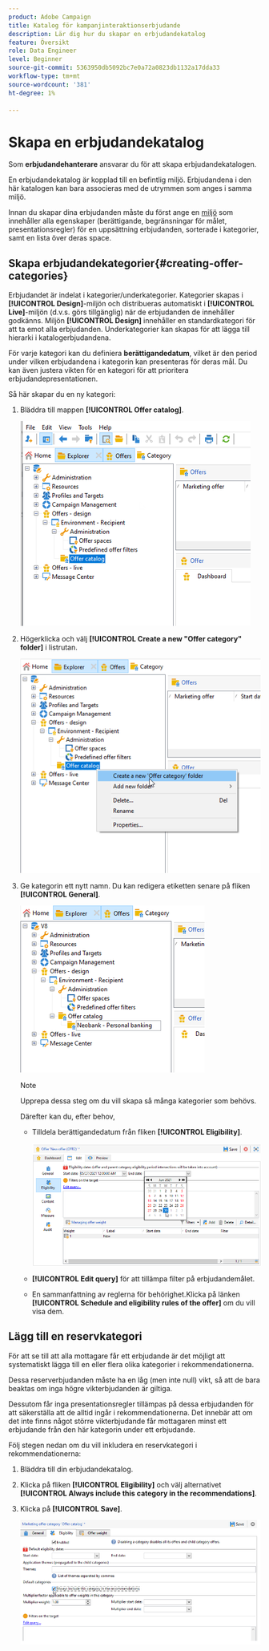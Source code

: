 ```yaml
---
product: Adobe Campaign
title: Katalog för kampanjinteraktionserbjudande
description: Lär dig hur du skapar en erbjudandekatalog
feature: Översikt
role: Data Engineer
level: Beginner
source-git-commit: 5363950db5092bc7e0a72a0823db1132a17dda33
workflow-type: tm+mt
source-wordcount: '381'
ht-degree: 1%

---
```


# Skapa en erbjudandekatalog

Som **erbjudandehanterare** ansvarar du för att skapa erbjudandekatalogen.

En erbjudandekatalog är kopplad till en befintlig miljö. Erbjudandena i den här katalogen kan bara associeras med de utrymmen som anges i samma miljö.

Innan du skapar dina erbjudanden måste du först ange en [miljö](interaction-env.md) som innehåller alla egenskaper (berättigande, begränsningar för målet, presentationsregler) för en uppsättning erbjudanden, sorterade i kategorier, samt en lista över deras space.

## Skapa erbjudandekategorier{#creating-offer-categories}

Erbjudandet är indelat i kategorier/underkategorier. Kategorier skapas i **[!UICONTROL Design]**-miljön och distribueras automatiskt i **[!UICONTROL Live]**-miljön (d.v.s. görs tillgänglig) när de erbjudanden de innehåller godkänns. Miljön **[!UICONTROL Design]** innehåller en standardkategori för att ta emot alla erbjudanden. Underkategorier kan skapas för att lägga till hierarki i katalogerbjudandena.

För varje kategori kan du definiera **berättigandedatum**, vilket är den period under vilken erbjudandena i kategorin kan presenteras för deras mål. Du kan även justera vikten för en kategori för att prioritera erbjudandepresentationen.

Så här skapar du en ny kategori:

1. Bläddra till mappen **[!UICONTROL Offer catalog]**.

   ![](assets/offer_cat_create_001.png)

1. Högerklicka och välj **[!UICONTROL Create a new "Offer category" folder]** i listrutan.

   ![](assets/offer_cat_create_002.png)

1. Ge kategorin ett nytt namn. Du kan redigera etiketten senare på fliken **[!UICONTROL General]**.

   ![](assets/offer_cat_create_003.png)

   >[!NOTE]
   >
   >Upprepa dessa steg om du vill skapa så många kategorier som behövs.

   Därefter kan du, efter behov,

   * Tilldela berättigandedatum från fliken **[!UICONTROL Eligibility]**.

      ![](assets/offer_cat_create_004.png)

   * **[!UICONTROL Edit query]** för att tillämpa filter på erbjudandemålet.

   * En sammanfattning av reglerna för behörighet.Klicka på länken **[!UICONTROL Schedule and eligibility rules of the offer]** om du vill visa dem.

## Lägg till en reservkategori

För att se till att alla mottagare får ett erbjudande är det möjligt att systematiskt lägga till en eller flera olika kategorier i rekommendationerna.

Dessa reserverbjudanden måste ha en låg (men inte null) vikt, så att de bara beaktas om inga högre vikterbjudanden är giltiga.

Dessutom får inga presentationsregler tillämpas på dessa erbjudanden för att säkerställa att de alltid ingår i rekommendationerna. Det innebär att om det inte finns något större vikterbjudande får mottagaren minst ett erbjudande från den här kategorin under ett erbjudande.

Följ stegen nedan om du vill inkludera en reservkategori i rekommendationerna:

1. Bläddra till din erbjudandekatalog.
1. Klicka på fliken **[!UICONTROL Eligibility]** och välj alternativet **[!UICONTROL Always include this category in the recommendations]**.
1. Klicka på **[!UICONTROL Save]**.

   ![](assets/offer_cat_default_001.png)

